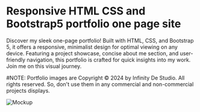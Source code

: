 # Responsive HTML CSS and Bootstrap5 portfolio one page site
Discover my sleek one-page portfolio! Built with HTML, CSS, and Bootstrap 5, it offers a responsive, minimalist design for optimal viewing on any device. Featuring a project showcase, concise about me section, and user-friendly navigation, this portfolio is crafted for quick insights into my work. Join me on this visual journey.

#NOTE:
Portfolio images are Copyright © 2024 by Infinity De Studio. All rights reserved. So, don't use them in any commercial and non-commercial projects displays.

![Mockup](https://github.com/WaleedAshraf9T/Responsive-HTML-CSS-and-Bootstrap-5-portfolio-one-page-site/assets/84818833/6bd305ab-fc76-48d4-a0ae-aeb65ce70abc)
